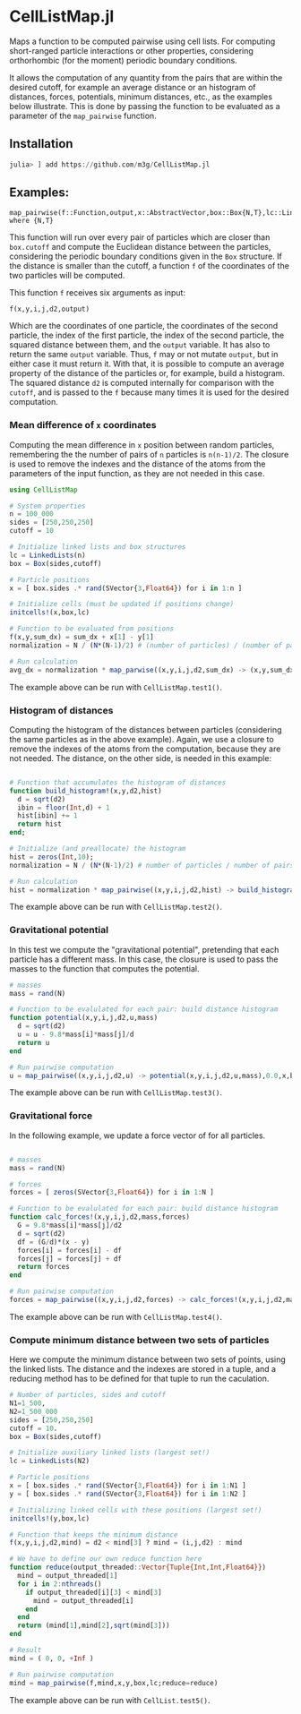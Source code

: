 # CellListMap.jl

Maps a function to be computed pairwise using cell lists. For computing short-ranged particle interactions or other properties, considering orthorhombic (for the moment) periodic boundary conditions.

It allows the computation of any quantity from the pairs that are within the desired cutoff, for example an average distance or an histogram of distances, forces, potentials, minimum distances, etc., as the examples below illustrate. This is done by passing the function to be evaluated as a parameter of the `map_pairwise` function. 

## Installation

```julia
julia> ] add https://github.com/m3g/CellListMap.jl
```

## Examples:

```
map_pairwise(f::Function,output,x::AbstractVector,box::Box{N,T},lc::LinkedLists) where {N,T}
```

This function will run over every pair of particles which are closer than `box.cutoff` and compute
the Euclidean distance between the particles, considering the periodic boundary conditions given
in the `Box` structure. If the distance is smaller than the cutoff, a function `f` of the coordinates
of the two particles will be computed. 

This function `f` receives six arguments as input: 
```
f(x,y,i,j,d2,output)
```
Which are the coordinates of one particle, the coordinates of the second particle, the index of the   first particle, the index of the second particle, the squared distance between them, and the `output` variable. It has also to return the same `output` variable. Thus, `f` may or not mutate `output`, but in either case it must return it. With that, it is possible to compute an average property of the     distance of the particles or, for example, build a histogram. The squared distance `d2` is computed   internally for comparison with the `cutoff`, and is passed to the `f` because many times it is used   for the desired computation. 

### Mean difference of `x` coordinates 

Computing the mean difference in `x` position between random particles, remembering the the number of pairs of `n` particles is `n(n-1)/2`. The closure is used to remove the indexes and the distance of the atoms from the parameters of the input function, as they are not needed in this case.

```julia
using CellListMap

# System properties
n = 100_000
sides = [250,250,250]
cutoff = 10

# Initialize linked lists and box structures
lc = LinkedLists(n)
box = Box(sides,cutoff)

# Particle positions
x = [ box.sides .* rand(SVector{3,Float64}) for i in 1:n ]

# Initialize cells (must be updated if positions change)
initcells!(x,box,lc)

# Function to be evaluated from positions 
f(x,y,sum_dx) = sum_dx + x[1] - y[1] 
normalization = N / (N*(N-1)/2) # (number of particles) / (number of pairs)

# Run calculation
avg_dx = normalization * map_parwise((x,y,i,j,d2,sum_dx) -> (x,y,sum_dx), 0.0, x, box, lc)

```

The example above can be run with `CellListMap.test1()`. 

### Histogram of distances

Computing the histogram of the distances between particles (considering the same particles as in the above example). Again,
we use a closure to remove the indexes of the atoms from the computation, because they are not needed. The distance, on the other side, is needed in this example:

```julia

# Function that accumulates the histogram of distances
function build_histogram!(x,y,d2,hist)
  d = sqrt(d2)
  ibin = floor(Int,d) + 1
  hist[ibin] += 1
  return hist
end;

# Initialize (and preallocate) the histogram
hist = zeros(Int,10);
normalization = N / (N*(N-1)/2) # number of particles / number of pairs

# Run calculation
hist = normalization * map_pairwise((x,y,i,j,d2,hist) -> build_histogram!(x,y,d2,hist),hist,x,box,lc)

```

The example above can be run with `CellListMap.test2()`. 

### Gravitational potential

In this test we compute the "gravitational potential", pretending that each particle
has a different mass. In this case, the closure is used to pass the masses to the
function that computes the potential.

```julia
# masses
mass = rand(N)

# Function to be evalulated for each pair: build distance histogram
function potential(x,y,i,j,d2,u,mass)
  d = sqrt(d2)
  u = u - 9.8*mass[i]*mass[j]/d
  return u
end

# Run pairwise computation
u = map_pairwise((x,y,i,j,d2,u) -> potential(x,y,i,j,d2,u,mass),0.0,x,box,lc)
```

The example above can be run with `CellListMap.test3()`. 

### Gravitational force

In the following example, we update a force vector of for all particles.

```julia

# masses
mass = rand(N)

# forces
forces = [ zeros(SVector{3,Float64}) for i in 1:N ]

# Function to be evalulated for each pair: build distance histogram
function calc_forces!(x,y,i,j,d2,mass,forces)
  G = 9.8*mass[i]*mass[j]/d2
  d = sqrt(d2)
  df = (G/d)*(x - y)
  forces[i] = forces[i] - df
  forces[j] = forces[j] + df
  return forces
end

# Run pairwise computation
forces = map_pairwise((x,y,i,j,d2,forces) -> calc_forces!(x,y,i,j,d2,mass,forces),forces,x,box,lc)

```

The example above can be run with `CellListMap.test4()`. 

### Compute minimum distance between two sets of particles

Here we compute the minimum distance between two sets of points, using the linked
lists. The distance and the indexes are stored in a tuple, and a reducing method
has to be defined for that tuple to run the caculation. 

```julia
# Number of particles, sides and cutoff
N1=1_500,
N2=1_500_000
sides = [250,250,250]
cutoff = 10.
box = Box(sides,cutoff)

# Initialize auxiliary linked lists (largest set!)
lc = LinkedLists(N2)

# Particle positions
x = [ box.sides .* rand(SVector{3,Float64}) for i in 1:N1 ]
y = [ box.sides .* rand(SVector{3,Float64}) for i in 1:N2 ]

# Initializing linked cells with these positions (largest set!)
initcells!(y,box,lc)

# Function that keeps the minimum distance
f(x,y,i,j,d2,mind) = d2 < mind[3] ? mind = (i,j,d2) : mind

# We have to define our own reduce function here
function reduce(output_threaded::Vector{Tuple{Int,Int,Float64}})
  mind = output_threaded[1]
  for i in 2:nthreads()
    if output_threaded[i][3] < mind[3]
      mind = output_threaded[i]
    end
  end
  return (mind[1],mind[2],sqrt(mind[3]))
end

# Result
mind = ( 0, 0, +Inf )

# Run pairwise computation
mind = map_pairwise(f,mind,x,y,box,lc;reduce=reduce)
```

The example above can be run with `CellList.test5()`. 


